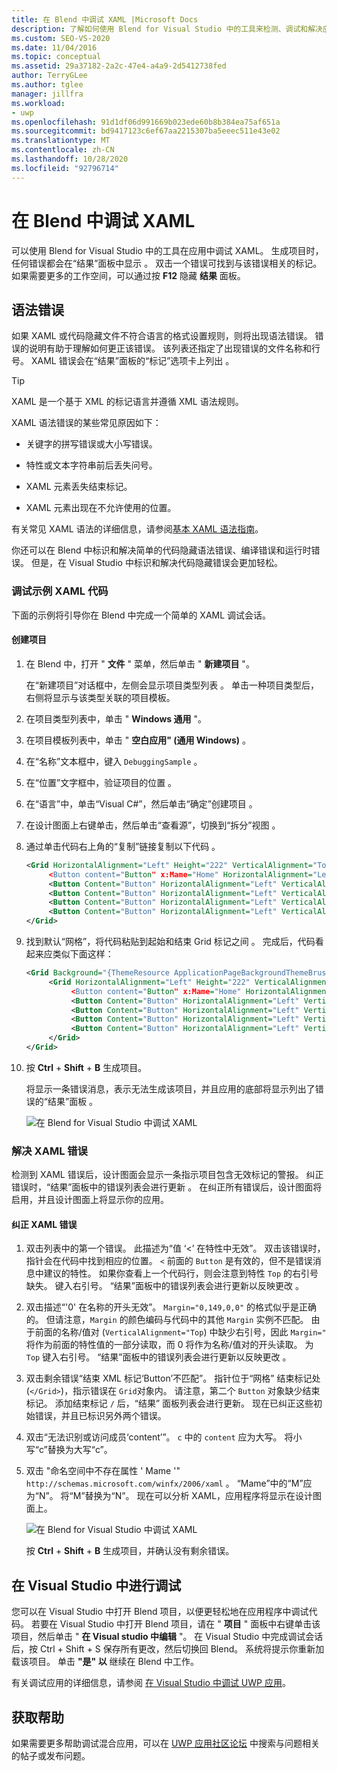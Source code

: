 ```yaml
---
title: 在 Blend 中调试 XAML |Microsoft Docs
description: 了解如何使用 Blend for Visual Studio 中的工具来检测、调试和解决应用中的 XAML 错误。
ms.custom: SEO-VS-2020
ms.date: 11/04/2016
ms.topic: conceptual
ms.assetid: 29a37182-2a2c-47e4-a4a9-2d5412738fed
author: TerryGLee
ms.author: tglee
manager: jillfra
ms.workload:
- uwp
ms.openlocfilehash: 91d1df06d991669b023ede60b8b384ea75af651a
ms.sourcegitcommit: bd9417123c6ef67aa2215307ba5eeec511e43e02
ms.translationtype: MT
ms.contentlocale: zh-CN
ms.lasthandoff: 10/28/2020
ms.locfileid: "92796714"
---
```

# <a name="debug-xaml-in-blend"></a>在 Blend 中调试 XAML

可以使用 Blend for Visual Studio 中的工具在应用中调试 XAML。 生成项目时，任何错误都会在“结果”面板中显示  。 双击一个错误可找到与该错误相关的标记。 如果需要更多的工作空间，可以通过按 **F12** 隐藏 **结果** 面板。

## <a name="syntax-errors"></a>语法错误

如果 XAML 或代码隐藏文件不符合语言的格式设置规则，则将出现语法错误。 错误的说明有助于理解如何更正该错误。 该列表还指定了出现错误的文件名称和行号。 XAML 错误会在“结果”面板的“标记”选项卡上列出  。

> [!TIP]
> XAML 是一个基于 XML 的标记语言并遵循 XML 语法规则。

XAML 语法错误的某些常见原因如下：

- 关键字的拼写错误或大小写错误。

- 特性或文本字符串前后丢失问号。

- XAML 元素丢失结束标记。

- XAML 元素出现在不允许使用的位置。

有关常见 XAML 语法的详细信息，请参阅[基本 XAML 语法指南](/windows/uwp/xaml-platform/xaml-syntax-guide)。

你还可以在 Blend 中标识和解决简单的代码隐藏语法错误、编译错误和运行时错误。 但是，在 Visual Studio 中标识和解决代码隐藏错误会更加轻松。

### <a name="debugging-sample-xaml-code"></a>调试示例 XAML 代码

下面的示例将引导你在 Blend 中完成一个简单的 XAML 调试会话。

#### <a name="to-create-a-project"></a>创建项目

1. 在 Blend 中，打开 " **文件** " 菜单，然后单击 " **新建项目** "。

    在“新建项目”对话框中，左侧会显示项目类型列表  。 单击一种项目类型后，右侧将显示与该类型关联的项目模板。

2. 在项目类型列表中，单击 " **Windows 通用** "。

3. 在项目模板列表中，单击 " **空白应用" (通用 Windows)** 。

4. 在“名称”文本框中，键入 `DebuggingSample` 。 

5. 在“位置”文字框中，验证项目的位置  。

6. 在“语言”中，单击“Visual C#”，然后单击“确定”创建项目  。

7. 在设计图面上右键单击，然后单击“查看源”，切换到“拆分”视图  。 

8. 通过单击代码右上角的“复制”链接复制以下代码  。

   ```xml
   <Grid HorizontalAlignment="Left" Height="222" VerticalAlignment="Top>
        <Button content="Button" x:Mame="Home" HorizontalAlignment="Left" VerticalAlignment="Top"/>
        <Button Content="Button" HorizontalAlignment="Left" VerticalAlignment="Top" Margin="0,38,0,0">
        <Button Content="Button" HorizontalAlignment="Left" VerticalAlignment="Top" Margin="0,75,0,0"/>
        <Button Content="Button" HorizontalAlignment="Left" VerticalAlignment="Top" Margin="0,112,0,0"/>
        <Button Content="Button" HorizontalAlignment="Left" VerticalAlignment="Top Margin="0,149,0,0"/>
   </Grid>
   ```

9. 找到默认“网格”，将代码粘贴到起始和结束 Grid 标记之间  。 完成后，代码看起来应类似下面这样：

    ```xml
    <Grid Background="{ThemeResource ApplicationPageBackgroundThemeBrush}">
         <Grid HorizontalAlignment="Left" Height="222" VerticalAlignment="Top>
              <Button content="Button" x:Mame="Home" HorizontalAlignment="Left" VerticalAlignment="Top"/>
              <Button Content="Button" HorizontalAlignment="Left" VerticalAlignment="Top" Margin="0,38,0,0">
              <Button Content="Button" HorizontalAlignment="Left" VerticalAlignment="Top" Margin="0,75,0,0"/>
              <Button Content="Button" HorizontalAlignment="Left" VerticalAlignment="Top" Margin="0,112,0,0"/>
              <Button Content="Button" HorizontalAlignment="Left" VerticalAlignment="Top Margin="0,149,0,0"/>
         </Grid>
    </Grid>
    ```

10. 按 **Ctrl** + **Shift** + **B** 生成项目。

    将显示一条错误消息，表示无法生成该项目，并且应用的底部将显示列出了错误的“结果”面板  。

    ![在 Blend for Visual Studio 中调试 XAML](../debugger/media/blend_debugxaml_xaml.png "blend_debugXAML_XAML")

### <a name="resolve-xaml-errors"></a>解决 XAML 错误

检测到 XAML 错误后，设计图面会显示一条指示项目包含无效标记的警报。 纠正错误时，“结果”面板中的错误列表会进行更新  。 在纠正所有错误后，设计图面将启用，并且设计图面上将显示你的应用。

#### <a name="to-resolve-the-xaml-errors"></a>纠正 XAML 错误

1. 双击列表中的第一个错误。 此描述为“值 ‘<’ 在特性中无效”。 双击该错误时，指针会在代码中找到相应的位置。 `<` 前面的 `Button` 是有效的，但不是错误消息中建议的特性。 如果你查看上一个代码行，则会注意到特性 `Top` 的右引号缺失。 键入右引号。 “结果”面板中的错误列表会进行更新以反映更改  。

2. 双击描述“'0' 在名称的开头无效”。 `Margin="0,149,0,0"` 的格式似乎是正确的。 但请注意，`Margin` 的颜色编码与代码中的其他 `Margin` 实例不匹配。 由于前面的名称/值对 (`VerticalAlignment="Top`) 中缺少右引号，因此 `Margin="` 将作为前面的特性值的一部分读取，而 0 将作为名称/值对的开头读取。 为 `Top` 键入右引号。 “结果”面板中的错误列表会进行更新以反映更改  。

3. 双击剩余错误“结束 XML 标记‘Button’不匹配”。 指针位于“网格”  结束标记处 (`</Grid>`)，指示错误在 `Grid`对象内。 请注意，第二个 `Button` 对象缺少结束标记。 添加结束标记 `/` 后，“结果”  面板列表会进行更新。 现在已纠正这些初始错误，并且已标识另外两个错误。

4. 双击“无法识别或访问成员‘content’”。 `c` 中的 `content` 应为大写。 将小写“c”替换为大写“c”。

5. 双击 "命名空间中不存在属性 ' Mame '" `http://schemas.microsoft.com/winfx/2006/xaml` 。 “Mame”中的“M”应为“N”。 将“M”替换为“N”。 现在可以分析 XAML，应用程序将显示在设计图面上。

    ![在 Blend for Visual Studio 中调试 XAML](../debugger/media/blend_debugartboard_xaml.png "blend_debugArtboard_XAML")

    按 **Ctrl** + **Shift** + **B** 生成项目，并确认没有剩余错误。

## <a name="debug-in-visual-studio"></a>在 Visual Studio 中进行调试

您可以在 Visual Studio 中打开 Blend 项目，以便更轻松地在应用程序中调试代码。 若要在 Visual Studio 中打开 Blend 项目，请在 " **项目** " 面板中右键单击该项目，然后单击 " **在 Visual studio 中编辑** "。 在 Visual Studio 中完成调试会话后，按 Ctrl + Shift + S 保存所有更改，然后切换回 Blend。 系统将提示你重新加载该项目。 单击 **"是" 以** 继续在 Blend 中工作。

有关调试应用的详细信息，请参阅 [在 Visual Studio 中调试 UWP 应用](../debugger/debugging-windows-store-and-windows-universal-apps.md)。

## <a name="get-help"></a>获取帮助

如果需要更多帮助调试混合应用，可以在 [UWP 应用社区论坛](https://social.msdn.microsoft.com/Forums/windowsapps/home?category=windowsapps) 中搜索与问题相关的帖子或发布问题。
